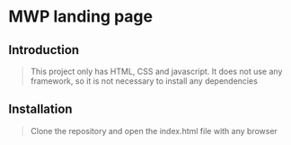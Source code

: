 # MWP landing page

## Introduction

> This project only has HTML, CSS and javascript. It does not use any framework, so it is not necessary to install any dependencies

## Installation

> Clone the repository and open the index.html file with any browser